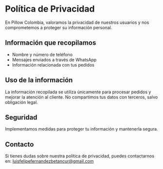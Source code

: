# Política de Privacidad

En Pillow Colombia, valoramos la privacidad de nuestros usuarios y nos comprometemos a proteger su información personal.

## Información que recopilamos

- Nombre y número de teléfono
- Mensajes enviados a través de WhatsApp
- Información relacionada con tus pedidos

## Uso de la información

La información recopilada se utiliza únicamente para procesar pedidos y mejorar la atención al cliente. No compartimos tus datos con terceros, salvo obligación legal.

## Seguridad

Implementamos medidas para proteger tu información y mantenerla segura.

## Contacto

Si tienes dudas sobre nuestra política de privacidad, puedes contactarnos en: luisfelipefernandezbetancur@gmail.com
